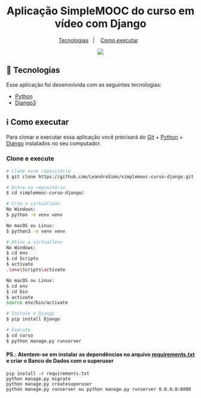 
<h1 align="center">Aplicação SimpleMOOC do curso em vídeo com Django </h1>
<p align="center">
  <a href="#rocket-tecnologias">Tecnologias</a>&nbsp;&nbsp;&nbsp;|&nbsp;&nbsp;&nbsp;
  <a href="#information_source-como-executar">Como executar</a>&nbsp;&nbsp;&nbsp;
</p>
<p align="center"><img src="https://raw.githubusercontent.com/LeandroSimo/agenda/master/kisspng-django-python-computer-icons-logo-portable-network-django-python-recruitment-task-1-5b6748f386f486.9191155715334955395528.png" align="" ></p>

## :rocket: Tecnologias

Esse aplicação foi desenvolvida com as seguintes tecnologias:
- [Python][python]
- [Django3][django]


## :information_source: Como executar

Para clonar e executar essa aplicação você precisará do [Git](https://git-scm.com) + [Python][python] + [Django][django] instalados no seu computador.

### Clone e execute 

```bash
# Clone esse repositório
$ git clone https://github.com/LeandroSimo/simplemooc-curso-django.git

# Entre no repositório
$ cd simplemooc-curso-django/

# Crie a virtuallenv
No Windows:
$ python -m venv venv

No macOS ou Linux:
$ python3 -m venv venv

# Ative a virtuallenv
No Windows:
$ cd env
$ cd Scripts
$ activate
.\env\Scripts\activate

No macOS ou Linux:
$ cd env
$ cd bin
$ activate
source env/bin/activate

# Instale o Django 
$ pip install Django

# Execute
$ cd curso
$ python manage.py runserver


```
#### PS.: Atentem-se em instalar as dependências no arquivo [requirements.txt][requeriments] e criar o Banco de Dados com o superuser

```
pip install -r requirements.txt
python manage.py migrate
python manage.py createsuperuser
python manage.py runserver ou python manage.py runserver 0.0.0.0:8000
```

[python]: https://www.python.org/downloads/
[django]:https://www.djangoproject.com/download/
[requeriments]: https://github.com/LeandroSimo/curso-django/blob/main/requirements.txt
